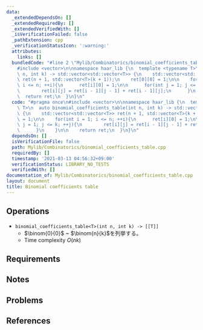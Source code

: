 ```yaml
---
data:
  _extendedDependsOn: []
  _extendedRequiredBy: []
  _extendedVerifiedWith: []
  _isVerificationFailed: false
  _pathExtension: cpp
  _verificationStatusIcon: ':warning:'
  attributes:
    links: []
  bundledCode: "#line 2 \"Mylib/Combinatorics/binomial_coefficients_table.cpp\"\n\
    #include <vector>\n\nnamespace haar_lib {\n  template <typename T>\n  auto binomial_coefficients_table(int\
    \ n, int k) -> std::vector<std::vector<T>> {\n    std::vector<std::vector<T>>\
    \ ret(n + 1, std::vector<T>(k + 1));\n    ret[0][0] = 1;\n\n    for(int i = 1;\
    \ i <= n; ++i){\n      ret[i][0] = 1;\n\n      for(int j = 1; j <= k; ++j){\n\
    \        ret[i][j] = ret[i - 1][j - 1] + ret[i - 1][j];\n      }\n    }\n\n  \
    \  return ret;\n  }\n}\n"
  code: "#pragma once\n#include <vector>\n\nnamespace haar_lib {\n  template <typename\
    \ T>\n  auto binomial_coefficients_table(int n, int k) -> std::vector<std::vector<T>>\
    \ {\n    std::vector<std::vector<T>> ret(n + 1, std::vector<T>(k + 1));\n    ret[0][0]\
    \ = 1;\n\n    for(int i = 1; i <= n; ++i){\n      ret[i][0] = 1;\n\n      for(int\
    \ j = 1; j <= k; ++j){\n        ret[i][j] = ret[i - 1][j - 1] + ret[i - 1][j];\n\
    \      }\n    }\n\n    return ret;\n  }\n}\n"
  dependsOn: []
  isVerificationFile: false
  path: Mylib/Combinatorics/binomial_coefficients_table.cpp
  requiredBy: []
  timestamp: '2021-03-13 04:56:32+09:00'
  verificationStatus: LIBRARY_NO_TESTS
  verifiedWith: []
documentation_of: Mylib/Combinatorics/binomial_coefficients_table.cpp
layout: document
title: Binomial coefficients table
---
```


## Operations

- `binomial_coefficients_table<T>(int n, int k) -> [[T]]`
	- $\binom{0}{0}$ ~ $\binom{n}{k}$を列挙する。
	- Time complexity $O(nk)$

## Requirements

## Notes

## Problems

## References
